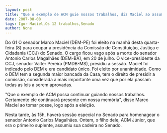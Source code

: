 ```yaml
---
layout: post
title: "Que o exemplo de ACM guie nossos trabalhos, diz Maciel ao assumir a CCJ no Senado"
date: 2007-08-08
tags: Igor Maciel,Os 12 trabalhos,Senado
author: None
---
```

Do G1
O senador Marco Maciel (DEM-PE) foi eleito na manh&atilde; desta quarta-feira (8) para ocupar a presid&ecirc;ncia da Comiss&atilde;o de Constitui&ccedil;&atilde;o, Justi&ccedil;a e Cidadania (CCJ) do Senado. O cargo ficou vago ap&oacute;s a morte do senador Antonio Carlos Magalh&atilde;es (DEM-BA), em 20 de julho. 
O vice-presidente da CCJ, senador Valter Pereira (PMDB-MS), presidiu a sess&atilde;o. Maciel foi indicado pelo DEM e era candidato &uacute;nico. Foi eleito por unanimidade. Como o DEM tem a segunda maior bancada da Casa, tem o direito de presidir a comiss&atilde;o, considerada a mais importante uma vez que por ela passam todas as leis a serem aprovadas. 

&quot;Que o exemplo de ACM possa continuar guiando nossos trabalhos. Certamente ele continuar&aacute; presente em nossa mem&oacute;ria&quot;, disse Marco Maciel ao tomar posse, logo ap&oacute;s a elei&ccedil;&atilde;o. 

Nesta tarde, &agrave;s 15h, haver&aacute; sess&atilde;o especial no Senado para homenagear o senador Antonio Carlos Magalh&atilde;es. Ontem, o filho dele, ACM J&uacute;nior, que era o primeiro suplente, assumiu sua cadeira no Senado. 